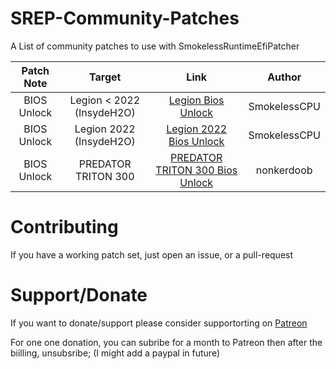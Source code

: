 # SREP-Community-Patches


A List of community patches to use with SmokelessRuntimeEfiPatcher

| Patch Note | Target | Link | Author | 
|:-:|:-:|:-:|:-:|
| BIOS Unlock | Legion < 2022  (InsydeH2O) | [Legion Bios Unlock](Configs/Legion_Insyde_BiosUnlock.cfg) | SmokelessCPU |
| BIOS Unlock | Legion  2022  (InsydeH2O)  | [Legion 2022 Bios Unlock](Configs/Legion_2022_Insyde_BiosUnlock.cfg) | SmokelessCPU |
| BIOS Unlock | PREDATOR TRITON 300     | [PREDATOR TRITON 300 Bios Unlock](Configs/Predator_Triton_300_BiosUnlock.cfg) | nonkerdoob |

# Contributing

If you have a working patch set, just open an issue, or a pull-request

# Support/Donate
If you want to donate/support please consider supportorting on [Patreon](https://www.patreon.com/SmokelessCPU)

For one one donation, you can subribe for a month to Patreon then after the biilling, unsubsribe; (I might add a paypal in future)
